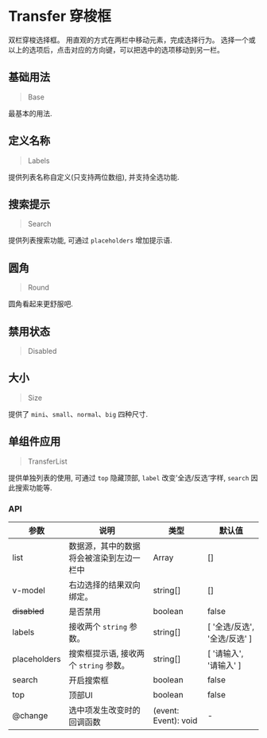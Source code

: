 
# Transfer 穿梭框

双栏穿梭选择框。
用直观的方式在两栏中移动元素，完成选择行为。
选择一个或以上的选项后，点击对应的方向键，可以把选中的选项移动到另一栏。

## 基础用法

> Base

最基本的用法.

## 定义名称

> Labels

提供列表名称自定义(只支持两位数组), 并支持全选功能.

## 搜索提示

> Search

提供列表搜索功能, 可通过 `placeholders` 增加提示语.

## 圆角

> Round

圆角看起来更舒服吧.

## 禁用状态

> Disabled



## 大小

> Size

提供了 `mini`、`small`、`normal`、`big` 四种尺寸.

## 单组件应用

> TransferList

提供单独列表的使用, 可通过 `top` 隐藏顶部, `label` 改变’全选/反选‘字样, `search` 因此搜索功能等.


### API

| 参数 | 说明 | 类型 | 默认值 |
| --- | --- | --- | --- |
| list | 数据源，其中的数据将会被渲染到左边一栏中 | Array | [] |
| v-model | 右边选择的结果双向绑定。 | string[] | [] |
| ~~disabled~~ | 是否禁用 | boolean | false |
| labels | 接收两个 `string` 参数。 | string[] | [ '全选/反选', '全选/反选' ] |
| placeholders | 搜索框提示语, 接收两个 `string` 参数。 | string[] | [ '请输入', '请输入' ] |
| search | 开启搜索框 | boolean | false |
| top | 顶部UI | boolean | false |
| @change | 选中项发生改变时的回调函数 | (event: Event): void | - |
